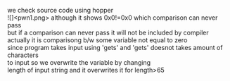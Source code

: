 we check source code using hopper<br/>
![]<pwn1.png>
although it shows 0x0!=0x0 which comparison can never pass<br/>
but if a comparison can never pass it will not be included by compiler<br/>
actually it is comparisong b/w some variable not equal to zero <br/>
since program takes input using 'gets' and 'gets' doesnot takes amount of characters <br/>to input so we overwrite the variable by changing<br/> length of input string and it overwrites it for length>65 <br/>


